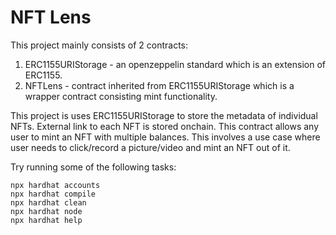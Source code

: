 # NFT Lens

This project mainly consists of 2 contracts:
  1. ERC1155URIStorage - an openzeppelin standard which is an extension of ERC1155.
  2. NFTLens - contract inherited from ERC1155URIStorage which is a wrapper contract consisting mint functionality.

This project is uses ERC1155URIStorage to store the metadata of individual NFTs.
External link to each NFT is stored onchain. 
This contract allows any user to mint an NFT with multiple balances. 
This involves a use case where user needs to click/record a picture/video  and mint an NFT out of it.

Try running some of the following tasks:

```shell
npx hardhat accounts
npx hardhat compile
npx hardhat clean
npx hardhat node
npx hardhat help
```
